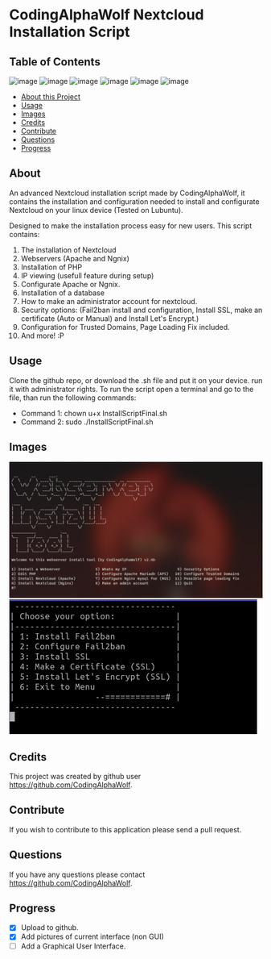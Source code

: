 # CodingAlphaWolf Nextcloud Installation Script
## Table of Contents
![image](https://img.shields.io/github/contributors-anon/CodingAlphaWolf/Nextcloud-install-script?color=Green&label=Contributors&style=plastic)
![image](https://img.shields.io/github/commit-activity/w/CodingAlphaWolf/Nextcloud-install-script?style=plastic)
![image](https://img.shields.io/github/last-commit/CodingAlphaWolf/Nextcloud-install-script?style=plastic)
![image](https://img.shields.io/github/downloads/CodingAlphaWolf/Nextcloud-install-script/total?style=plastic)
![image](https://img.shields.io/github/languages/top/CodingAlphaWolf/Nextcloud-install-script?style=plastic)
![image](https://img.shields.io/github/repo-size/CodingAlphaWolf/Nextcloud-install-script?style=plastic)


* [About this Project](#About)
* [Usage](#Usage)
* [Images](#Images)
* [Credits](#Credits)
* [Contribute](#Contribute)
* [Questions](#Questions)
* [Progress](#Progress)

## About
An advanced Nextcloud installation script made by CodingAlphaWolf, 
it contains the installation and configuration needed to install and configurate Nextcloud on your linux device (Tested on Lubuntu).

Designed to make the installation process easy for new users. 
This script contains:

1. The installation of Nextcloud
2. Webservers (Apache and Ngnix)
3. Installation of PHP
4. IP viewing (usefull feature during setup)
5. Configurate Apache or Ngnix.
6. Installation of a database
7. How to make an administrator account for nextcloud. 
8. Security options: (Fail2ban install and configuration, Install SSL, make an certificate (Auto or Manual) and Install Let's Encrypt.)
9. Configuration for Trusted Domains, Page Loading Fix included.
10. And more! :P


## Usage 
Clone the github repo, or download the .sh file and put it on your device. run it with administrator rights.
To run the script open a terminal and go to the file, than run the following commands: 

- Command 1: chown u+x InstallScriptFinal.sh 
- Command 2: sudo ./InstallScriptFinal.sh

## Images

![Main Menu](https://github.com/CodingAlphaWolf/Nextcloud-install-script/blob/main/screenshot/main-menu.png)
![Security Sub Menu](https://raw.githubusercontent.com/CodingAlphaWolf/Nextcloud-install-script/main/screenshot/Security%20Menu.png)

## Credits
This project was created by github user https://github.com/CodingAlphaWolf.


## Contribute 
If you wish to contribute to this application please send a pull request. 


## Questions
If you have any questions please contact https://github.com/CodingAlphaWolf.

## Progress

- [X] Upload to github.
- [X] Add pictures of current interface (non GUI)
- [ ] Add a Graphical User Interface.
